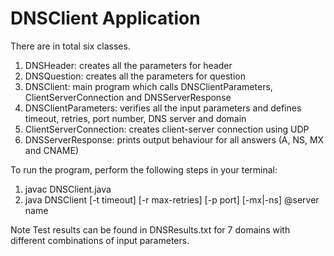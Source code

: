 # DNSClient Application
There are in total six classes. 

1. DNSHeader: creates all the parameters for header 
2. DNSQuestion: creates all the parameters for question
3. DNSClient: main program which calls DNSClientParameters, ClientServerConnection and DNSServerResponse
4. DNSClientParameters: verifies all the input parameters and defines timeout, retries, port number, DNS server and domain
5. ClientServerConnection: creates client-server connection using UDP 
6. DNSServerResponse: prints output behaviour for all answers (A, NS, MX and CNAME)


To run the program, perform the following steps in your terminal:

1. javac DNSClient.java
2. java DNSClient [-t timeout] [-r max-retries] [-p port] [-mx|-ns] @server name


Note
Test results can be found in DNSResults.txt for 7 domains with different combinations of input parameters. 
